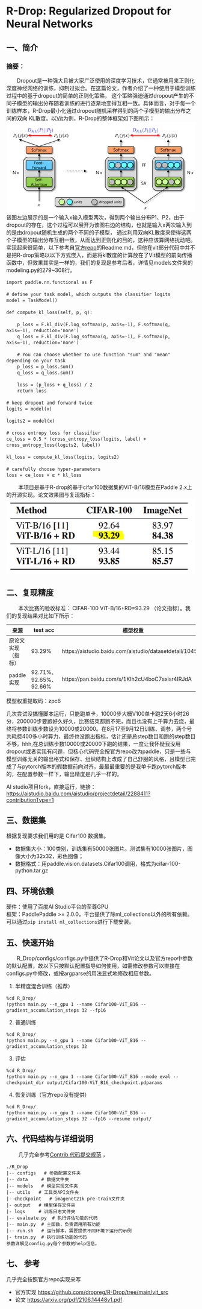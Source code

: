 # R-Drop: Regularized Dropout for Neural Networks
##  一、简介
### 摘要：  
&emsp;&emsp;Dropout是一种强大且被大家广泛使用的深度学习技术，它通常被用来正则化深度神经网络的训练，抑制过拟合。在这篇论文，作者介绍了一种使用于模型训练过程中的基于dropout的简单的正则化策略，  这个策略强迫通过dropout产生的不同子模型的输出分布随着训练的进行逐渐地变得互相一致。具体而言，对于每一个训练样本，R-Drop最小化通过dropout随机采样得到的两个子模型的输出分布之间的双向  KL散度。以[Vit](https://link.zhihu.com/?target=http%3A//arxiv.org/abs/2010.11929)为例，R-Drop的整体框架如下图所示：  
![](https://github.com/zpc-666/Paddle-R-Drop/blob/main/images/930.PNG)  
该图左边展示的是一个输入x输入模型两次，得到两个输出分布P1、P2，由于dropout的存在，这个过程可以展开为该图右边的结构，也就是输入x两次输入到的是由dropout随机生成的两个不同的子模型，  通过利用双向KL散度来使得这两个子模型的输出分布互相一致，从而达到正则化的目的，这种应该算网络扰动吧。 实现起来很简单，以下参考自[官方repo](https://github.com/dropreg/R-Drop)的Readme.md，但他在vit部分代码中并不是把R-drop策略以以下方式嵌入，而是将kl散度的计算放在了Vit模型的前向传播函数中，但效果其实是一样的，我们的复现是参考后者，详情见models文件夹的modeling.py的279~308行。
```
import paddle.nn.functional as F

# define your task model, which outputs the classifier logits
model = TaskModel()

def compute_kl_loss(self, p, q):
    
    p_loss = F.kl_div(F.log_softmax(p, axis=-1), F.softmax(q, axis=-1), reduction='none')
    q_loss = F.kl_div(F.log_softmax(q, axis=-1), F.softmax(p, axis=-1), reduction='none')

    # You can choose whether to use function "sum" and "mean" depending on your task
    p_loss = p_loss.sum()
    q_loss = q_loss.sum()

    loss = (p_loss + q_loss) / 2
    return loss

# keep dropout and forward twice
logits = model(x)

logits2 = model(x)

# cross entropy loss for classifier
ce_loss = 0.5 * (cross_entropy_loss(logits, label) + cross_entropy_loss(logits2, label))

kl_loss = compute_kl_loss(logits, logits2)

# carefully choose hyper-parameters
loss = ce_loss + α * kl_loss
```
&emsp;&emsp; 本项目是基于R-drop的基于cifar100数据集的ViT-B/16模型在Paddle 2.x上的开源实现。论文效果图与复现指标：  
![](https://github.com/zpc-666/Paddle-R-Drop/blob/main/images/9302.PNG)

## 二、复现精度
&emsp;&emsp; 本次比赛的验收标准： CIFAR-100 ViT-B/16+RD=93.29 （论文指标）。我们的复现结果对比如下所示：
<table>
    <thead>
        <tr>
            <th>来源</th>
            <th>test acc</th>
            <th>模型权重</th>
        </tr>
    </thead>
    <tbody>
        <tr>
            <td>原论文实现（指标）</td>
            <td>93.29%</td>
            <td>https://aistudio.baidu.com/aistudio/datasetdetail/104562</td>
        </tr>
        <tr>
            <td>paddle实现</td>
            <td>92.71%、92.65%、92.66%</td>
            <td>https://pan.baidu.com/s/1KIh2cU4boC7sxisr4IRJdA </td>
          </tr>
    </tbody>
</table>

模型权重提取码：zpc6

几次尝试没搞懂脚本运行，只能跑单卡，10000步大概V100单卡跑2天6小时26分，200000步要跑好久好久，比赛结束都跑不完，而且也没有上千算力去烧，最终将参数训练步数设为10000或20000。在8月17至9月12日训练、调参，两个号共耗费400多小时算力，最终也没跑出指标，估计还是总step数目和跑的step数目不够。hhh,在总训练步数10000或20000下跑的结果，一度让我怀疑我没用dropout或者实现有问题，但核心代码完全按官方repo改为paddle，只是一些与模型训练无关的输出格式和保存、组织结构上改成了自己舒服的风格，且模型已完成了与pytorch版本的假数据前向对齐，最最最重要的是我单卡跑pytorch版本的，在配置参数一样下，输出精度是几乎一样的。

AI studio项目fork，直接运行，链接：https://aistudio.baidu.com/aistudio/projectdetail/2288411?contributionType=1

## 三、数据集
根据复现要求我们用的是 Cifar100 数据集。  
* 数据集大小：100类别，训练集有50000张图片。测试集有10000张图片，图像大小为32x32，彩色图像；
* 数据格式：用paddle.vision.datasets.Cifar100调用，格式为cifar-100-python.tar.gz

## 四、环境依赖
硬件：使用了百度AI Studio平台的至尊GPU  
框架：PaddlePaddle >= 2.0.0，平台提供了除ml_collections以外的所有依赖。可以通过`pip install ml_collections`进行下载安装。

## 五、快速开始
&emsp;&emsp;R_Drop/configs/configs.py中提供了R-Drop和Vit论文以及官方repo中参数的默认配置，故以下只按默认配置指导如何使用，如需修改参数可以直接在configs.py中修改，或按argparse的用法显式地修改相应参数。
1. 半精度混合训练（推荐）
```
%cd R_Drop/
!python main.py --n_gpu 1 --name Cifar100-ViT_B16 --gradient_accumulation_steps 32 --fp16
```
2. 普通训练
```
%cd R_Drop/
!python main.py --n_gpu 1 --name Cifar100-ViT_B16 --gradient_accumulation_steps 32
```
3. 评估
```
%cd R_Drop/
!python main.py --n_gpu 1 --name Cifar100-ViT_B16 --mode eval --checkpoint_dir output/Cifar100-ViT_B16_checkpoint.pdparams
```
4. 恢复训练（官方repo没有提供）
```
%cd R_Drop/
!python main.py --n_gpu 1 --name Cifar100-ViT_B16 --gradient_accumulation_steps 32 --fp16 --resume output/
```
## 六、代码结构与详细说明
&emsp;&emsp; 几乎完全参考[Contrib 代码提交规范](https://github.com/PaddlePaddle/Contrib/wiki/Contrib-%E4%BB%A3%E7%A0%81%E6%8F%90%E4%BA%A4%E8%A7%84%E8%8C%83) ，  
```
./R_Drop  
|-- configs   # 参数配置文件夹  
|-- data     # 数据文件夹  
|-- models   # 模型实现文件夹  
|-- utils   # 工具类API文件夹  
|- checkpoint	# imagenet21k pre-train文件夹  
|- output 	# 模型保存文件夹  
|- logs		# 训练日志文件夹  
|-- evaluate.py  # 执行评估功能的代码  
|-- main.py  # 主函数，负责调用所有功能  
|-- run.sh   # 运行脚本，需要提供不同环境下运行的示例  
|- train.py  # 执行训练功能的代码  
参数详解见config.py每个参数的help信息。
```
## 七、 参考
  几乎完全按照官方repo实现来写
  * 官方实现 https://github.com/dropreg/R-Drop/tree/main/vit_src
  * 论文 https://arxiv.org/pdf/2106.14448v1.pdf
